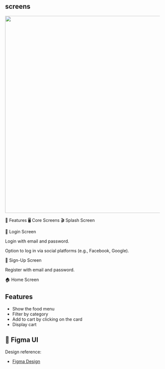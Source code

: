 
## screens 
<img src="./screens.gif"
style="width:6.69297in;height:6.67888in" />


🚀 Features 🖥️ Core Screens 🎬 Splash Screen

🔐 Login Screen

Login with email and password.

Option to log in via social platforms (e.g., Facebook, Google).

📝 Sign-Up Screen

Register with  email and password.

🏠 Home Screen


## Features
- Show the food menu
- Filter by category 
- Add to cart by clicking on the card
- Display cart 

## 🎨 Figma UI

Design reference:

- [Figma Design](https://www.figma.com/design/2zd2h3XEZ7fsSkS3oeSOYn/Food-app---Authentication-(Community)?node-id=0-1&p=f&t=sXtJ8KxNe3voBCvy-0)



